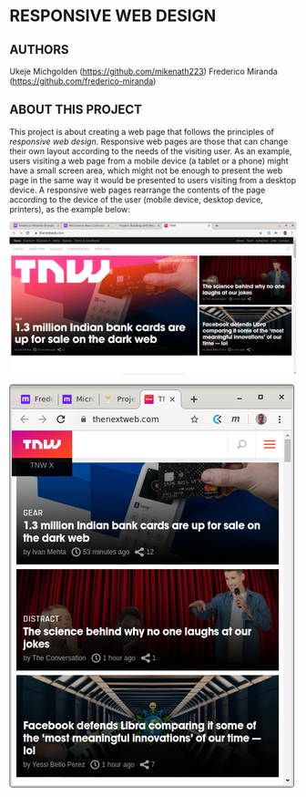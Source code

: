 # RESPONSIVE WEB DESIGN

## AUTHORS

Ukeje Michgolden (https://github.com/mikenath223)
Frederico Miranda (https://github.com/frederico-miranda)

## ABOUT THIS PROJECT

This project is about creating a web page that follows the principles of _responsive web design_. Responsive web pages are those that can change their own layout according to the needs of the visiting user. As an example, users visiting a web page from a mobile device (a tablet or a phone) might have a small screen area, which might not be enough to present the web page in the same way it would be presented to users visiting from a desktop device. A responsive web pages rearrange the contents of the page according to the device of the user (mobile device, desktop device, printers), as the example below:

![layout for desktop devices #1](images/wide-screen/001.png "Example of desktop layout #1")

![layout for mobile devices #1](images/narrow-screen/001.png "Example of mobile layout #1")



